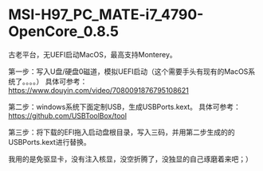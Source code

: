 # MSI-H97_PC_MATE-i7_4790-OpenCore_0.8.5
古老平台，无UEFI启动MacOS，最高支持Monterey。



第一步：写入U盘/硬盘0磁道，模拟UEFI启动（这个需要手头有现有的MacOS系统了。。。。）
      具体可参考：https://www.douyin.com/video/7080091876795108621

第二步：windows系统下面定制USB，生成USBPorts.kext。
      具体可参考：https://github.com/USBToolBox/tool

第三步：将下载的EFI拖入启动盘根目录，写入三码，并用第二步生成的的USBPorts.kext进行替换。


我用的是免驱显卡，没有注入核显，没空折腾了，没独显的自己琢磨着来吧；）

